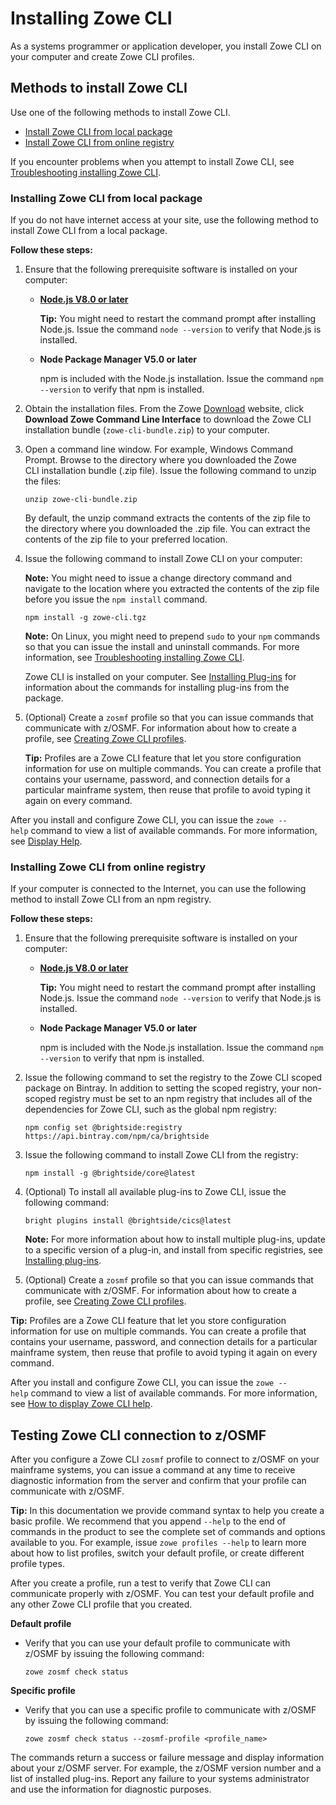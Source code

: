 # Installing Zowe CLI

As a systems programmer or application developer, you install Zowe CLI on your computer and create Zowe CLI profiles.

## Methods to install Zowe CLI

Use one of the following methods to install Zowe CLI.

- [Install Zowe CLI from local package](#installing-zowe-cli-from-local-package)
- [Install Zowe CLI from online registry](#installing-zowe-cli-from-online-registry)

If you encounter problems when you attempt to install Zowe CLI, see [Troubleshooting installing Zowe CLI](../troubleshoot/troubleshootinstall.html#troubleshooting-installing-zowe-cli).

### Installing Zowe CLI from local package

If you do not have internet access at your site, use the following method to install Zowe CLI from a local package.

**Follow these steps:**

1. Ensure that the following prerequisite software is installed on your computer:

    -  [**Node.js V8.0 or later**](https://nodejs.org/en/download/)

        **Tip:** You might need to restart the command prompt after installing Node.js. Issue the command `node --version` to verify that Node.js is installed.

    - **Node Package Manager V5.0 or later**

        npm is included with the Node.js installation. Issue the command `npm --version` to verify that npm is installed.

2. Obtain the installation files. From the Zowe [Download](https://zowe.org/download/) website, click **Download Zowe Command Line Interface** to download the Zowe CLI installation bundle (`zowe-cli-bundle.zip`) to your computer.

3. Open a command line window. For example, Windows Command Prompt. Browse to the directory where you downloaded the Zowe CLI installation bundle (.zip file). Issue the following command to unzip the files:

    ```
    unzip zowe-cli-bundle.zip
    ```

    By default, the unzip command extracts the contents of the zip file to the directory where you downloaded the .zip file. You can extract the contents of the zip file to your preferred location.

4. Issue the following command to install Zowe CLI on your computer:

    **Note:** You might need to issue a change directory command and navigate to the location where you extracted the contents of the zip file before you issue the `npm install` command.

    ```
    npm install -g zowe-cli.tgz 
    ```

    **Note:** On Linux, you might need to prepend `sudo` to your `npm` commands so that you can issue the install and uninstall commands. For more information, see [Troubleshooting installing Zowe CLI](../troubleshoot/troubleshootinstall.html#troubleshooting-installing-zowe-cli).

    Zowe CLI is installed on your computer. See [Installing Plug-ins](cli-installplugins.md) for information about the commands for installing plug-ins from the package.

5. (Optional) Create a `zosmf` profile so that you can issue commands that communicate with z/OSMF. For information about how to create a profile, see [Creating Zowe CLI profiles](cli-usingcli.md#creating-zowe-cli-profiles).

   **Tip:** Profiles are a Zowe CLI feature that let you store configuration information for use on multiple commands. You can create a profile that contains your username, password, and connection details for a particular mainframe system, then reuse that profile to avoid typing it again on every command.

After you install and configure Zowe CLI, you can issue the `zowe --help` command to view a list of available commands. For more information, see [Display Help](cli-usingcli.html#displaying-zowe-cli-help).

### Installing Zowe CLI from online registry

If your computer is connected to the Internet, you can use the following method to install Zowe CLI from an npm registry.

**Follow these steps:**

1.  Ensure that the following prerequisite software is installed on your computer:

    - [**Node.js V8.0 or later**](https://nodejs.org/en/download/)

        **Tip:** You might need to restart the command prompt after installing Node.js. Issue the command `node --version` to verify that Node.js is installed.

    - **Node Package Manager V5.0 or later**

        npm is included with the Node.js installation. Issue the command `npm --version` to verify that npm is installed.

2.  Issue the following command to set the registry to the Zowe CLI scoped package on Bintray. In addition to setting the scoped registry, your non-scoped registry must be set to an npm registry that includes all of the dependencies for Zowe CLI, such as the global npm registry:

    ```
    npm config set @brightside:registry https://api.bintray.com/npm/ca/brightside
    ```

3.  Issue the following command to install Zowe CLI from the registry:

    ```
    npm install -g @brightside/core@latest
    ```

4. (Optional) To install all available plug-ins to Zowe CLI, issue the following command:

    ```
    bright plugins install @brightside/cics@latest
    ```

    **Note:** For more information about how to install multiple plug-ins, update to a specific version of a plug-in, and install from specific registries, see [Installing plug-ins](cli-installplugins.md).

5.  (Optional) Create a `zosmf` profile so that you can issue commands that communicate with z/OSMF. For information about how to create a profile, see [Creating Zowe CLI profiles](cli-usingcli.md#creating-zowe-cli-profiles).

   **Tip:** Profiles are a Zowe CLI feature that let you store configuration information for use on multiple commands. You can create a profile that contains your username, password, and connection details for a particular mainframe system, then reuse that profile to avoid typing it again on every command.

After you install and configure Zowe CLI, you can issue the `zowe --help` command to view a list of available commands. For more information, see [How to display Zowe CLI help](cli-usingcli.html#displaying-zowe-cli-help).

## Testing Zowe CLI connection to z/OSMF
After you configure a Zowe CLI `zosmf` profile to connect to z/OSMF on your mainframe systems, you can issue a command at any time to receive diagnostic information from the server and confirm that your profile can communicate with z/OSMF.

**Tip:** In this documentation we provide command syntax to help you create a basic profile. We recommend that you append `--help` to the end of commands in the product to see the complete set of commands and options available to you. For example, issue `zowe profiles --help` to learn more about how to list profiles, switch your default profile, or create different profile types.

After you create a profile, run a test to verify that Zowe CLI can communicate properly with z/OSMF. You can test your default profile and any other Zowe CLI profile that you created.

**Default profile**

  - Verify that you can use your default profile to communicate with z/OSMF by issuing the following command:

    ```
    zowe zosmf check status
    ```

**Specific profile**

  - Verify that you can use a specific profile to communicate with
    z/OSMF by issuing the following command: 

    ```
    zowe zosmf check status --zosmf-profile <profile_name>
    ```

The commands return a success or failure message and display information about your z/OSMF server. For example, the z/OSMF version number and a list of installed plug-ins. Report any failure to your systems administrator and use the information for diagnostic purposes.
